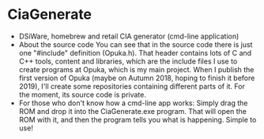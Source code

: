 # CiaGenerate
 - DSiWare, homebrew and retail CIA generator (cmd-line application)
 - About the source code
 You can see that in the source code there is just one "#include" definition (Opuka.h). That header contains lots of C and C++ tools, content and libraries, which are the include files I use to create programs at Opuka, which is my main project. When I publish the first version of Opuka (maybe on Autumn 2018, hoping to finish it before 2019), I'll create some repositories containing different parts of it. For the moment, its source code is private.
  - For those who don't know how a cmd-line app works:
  Simply drag the ROM and drop it into the CiaGenerate.exe program. That will open the ROM with it, and then the program tells you what is happening. Simple to use!
